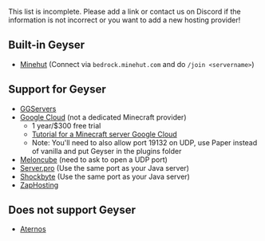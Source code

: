 This list is incomplete. Please add a link or contact us on Discord if the information is not incorrect or you want to add a new hosting provider!

## Built-in Geyser
* [Minehut](https://minehut.com/) (Connect via `bedrock.minehut.com` and do `/join <servername>`)

## Support for Geyser
* [GGServers](https://ggservers.com/)
* [Google Cloud](https://cloud.google.com/) (not a dedicated Minecraft provider)
  - 1 year/$300 free trial
  - [Tutorial for a Minecraft server Google Cloud](https://cloud.google.com/solutions/gaming/minecraft-server)
  - Note: You'll need to also allow port 19132 on UDP, use Paper instead of vanilla and put Geyser in the plugins folder
* [Meloncube](https://www.meloncube.net/) (need to ask to open a UDP port)
* [Server.pro](https://server.pro) (Use the same port as your Java server)
* [Shockbyte](https://shockbyte.com/) (Use the same port as your Java server)
* [ZapHosting](https://zap-hosting.com/en/)

## Does not support Geyser
* [Aternos](https://aternos.org/)